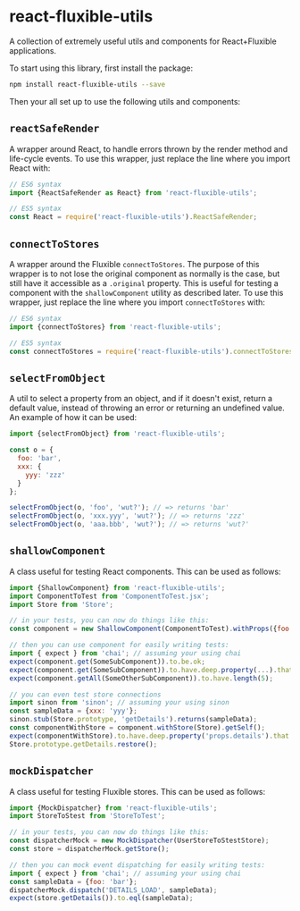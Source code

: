 # react-fluxible-utils
A collection of extremely useful utils and components for React+Fluxible applications.

To start using this library, first install the package:

```bash
npm install react-fluxible-utils --save
```

Then your all set up to use the following utils and components: 

## `reactSafeRender`

A wrapper around React, to handle errors thrown by the render method and life-cycle events. To use this wrapper, just replace the line where you import React with:

```javascript
// ES6 syntax
import {ReactSafeRender as React} from 'react-fluxible-utils';

// ES5 syntax
const React = require('react-fluxible-utils').ReactSafeRender;
```

## `connectToStores`

A wrapper around the Fluxible `connectToStores`. The purpose of this wrapper is to not lose the original component as normally is the case, but still have it accessible as a `.original` property. This is useful for testing a component with the `shallowComponent` utility as described later. To use this wrapper, just replace the line where you import `connectToStores` with:

```javascript
// ES6 syntax
import {connectToStores} from 'react-fluxible-utils';

// ES5 syntax
const connectToStores = require('react-fluxible-utils').connectToStores;
```

## `selectFromObject`

A util to select a property from an object, and if it doesn't exist, return a default value, instead of throwing an error or returning an undefined value. An example of how it can be used:

```javascript
import {selectFromObject} from 'react-fluxible-utils';

const o = { 
  foo: 'bar', 
  xxx: { 
    yyy: 'zzz'
  } 
};

selectFromObject(o, 'foo', 'wut?'); // => returns 'bar'
selectFromObject(o, 'xxx.yyy', 'wut?'); // => returns 'zzz'
selectFromObject(o, 'aaa.bbb', 'wut?'); // => returns 'wut?'
```

## `shallowComponent`

A class useful for testing React components. This can be used as follows:

```javascript
import {ShallowComponent} from 'react-fluxible-utils';
import ComponentToTest from 'ComponentToTest.jsx';
import Store from 'Store';

// in your tests, you can now do things like this:
const component = new ShallowComponent(ComponentToTest).withProps({foo: 'bar'});

// then you can use component for easily writing tests:
import { expect } from 'chai'; // assuming your using chai
expect(component.get(SomeSubComponent)).to.be.ok;
expect(component.get(SomeSubComponent)).to.have.deep.property(...).that.deep.equals(...); 
expect(component.getAll(SomeOtherSubComponent)).to.have.length(5);

// you can even test store connections
import sinon from 'sinon'; // assuming your using sinon
const sampleData = {xxx: 'yyy'};
sinon.stub(Store.prototype, 'getDetails').returns(sampleData);
const componentWithStore = component.withStore(Store).getSelf();
expect(componentWithStore).to.have.deep.property('props.details').that.deep.equals(sampleData);
Store.prototype.getDetails.restore();
```

## `mockDispatcher`

A class useful for testing Fluxible stores. This can be used as follows:

```javascript
import {MockDispatcher} from 'react-fluxible-utils';
import StoreToStest from 'StoreToTest';

// in your tests, you can now do things like this:
const dispatcherMock = new MockDispatcher(UserStoreToStestStore);
const store = dispatcherMock.getStore();

// then you can mock event dispatching for easily writing tests:
import { expect } from 'chai'; // assuming your using chai
const sampleData = {foo: 'bar'};
dispatcherMock.dispatch('DETAILS_LOAD', sampleData);
expect(store.getDetails()).to.eql(sampleData);
```
